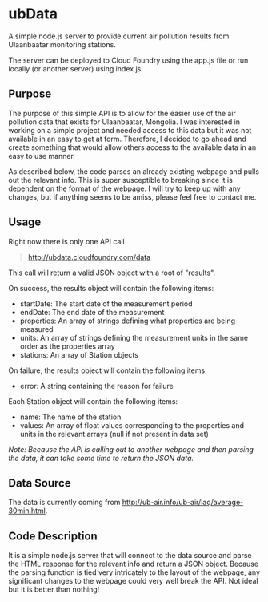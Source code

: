 # ubData

A simple node.js server to provide current air pollution results from Ulaanbaatar monitoring stations. 

The server can be deployed to Cloud Foundry using the app.js file or run locally (or another server) using index.js.

## Purpose
The purpose of this simple API is to allow for the easier use of the air pollution data that exists for Ulaanbaatar, Mongolia. I was interested in working on a simple project and needed access to this data but it was not available in an easy to get at form. Therefore, I decided to go ahead and create something that would allow others access to the available data in an easy to use manner.

As described below, the code parses an already existing webpage and pulls out the relevant info. This is super susceptible to breaking since it is dependent on the format of the webpage. I will try to keep up with any changes, but if anything seems to be amiss, please feel free to contact me.

## Usage
Right now there is only one API call

> http://ubdata.cloudfoundry.com/data

This call will return a valid JSON object with a root of "results".

On success, the results object will contain the following items:
- startDate: The start date of the measurement period
- endDate: The end date of the measurement
- properties: An array of strings defining what properties are being measured
- units: An array of strings defining the measurement units in the same order as the properties array
- stations: An array of Station objects

On failure, the results object will contain the following items:
- error: A string containing the reason for failure

Each Station object will contain the following items:
- name: The name of the station
- values: An array of float values corresponding to the properties and units in the relevant arrays (null if not present in data set)

*Note: Because the API is calling out to another webpage and then parsing the data, it can take some time to return the JSON data.*

## Data Source
The data is currently coming from http://ub-air.info/ub-air/laq/average-30min.html.

## Code Description
It is a simple node.js server that will connect to the data source and parse the HTML response for the relevant info and return a JSON object. Because the parsing function is tied very intricately to the layout of the webpage, any significant changes to the webpage could very well break the API. Not ideal but it is better than nothing!